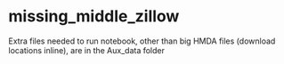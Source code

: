 # missing_middle_zillow

Extra files needed to run notebook, other than big HMDA files (download locations inline), are in the Aux_data folder 
